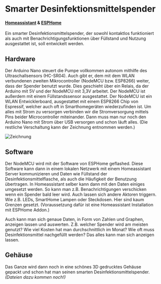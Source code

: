 # Smarter Desinfektionsmittelspender
#### [Homeassistant](https://www.home-assistant.io/ "Homeassistant") & [ESPHome](https://esphome.io/ "ESPHome")
Ein smarter Desinfektionsmittelspender, der sowohl kontaktlos funktioniert als auch mit Benachrichtigungsfunktionen über Füllstand und Nutzung ausgestattet ist, soll entwickelt werden. 



## Hardware
Der Arduino Nano steuert die Pumpe vollkommen autonom mithilfe des Ultraschallsensors (HC-SR04). Auch gibt er, dem mit dem WLAN verbundenen zweiten Mikrocontroller (NodeMCU bzw. ESP8266) weiter, dass der Spender benutzt wurde. Dies geschieht über ein Relais, da der Arduino mit 5V und der NodeMCU mit 3,3V arbeitet. Der NodeMCU ist außerdem mit einem Füllstandssensor ausgestattet. Der NodeMCU ist ein WLAN Entwicklerboard, ausgestattet mit einem ESP8266 Chip von Espressif, welcher auch oft in Smarthomegeräten wiederzufinden ist. Um alles mit Strom zu versorgen verbinden wir die Stromversorgung mittels Pins beider Microcontroller miteinander. Dann muss man nur noch den Arduino Nano mit Strom über USB versorgen und schon läuft alles. (Die restliche Verschaltung kann der Zeichnung entnommen werden.)

![Zeichnung](https://github.com/FelixLenz-Code/Smarter-Desinfektionsmittelspender/blob/main/Desinfektionsspender%20Projekt-1.jpg "Zeichnung")

## Software
Der NodeMCU wird mit der Software von ESPHome geflashed. Diese Software kann dann in einem lokalen Netzwerk mit einem Homeassistant Server kommunizieren und Daten wie Füllstand der Desinfektionsmittelflasche, als auch die Häufigkeit der Benutzung übertragen. In Homeassistant selber kann dann mit den Daten einiges umgesetzt werden. So kann man z.B. Benachrichtigungen verschicken wenn ein Spender bald leer wird. Auch lassen sich andere Aktoren triggern. Wie z.B. LEDs, SmartHome Lampen oder Steckdosen. Hier sind kaum Grenzen gesetzt. (Voraussetzung dafür ist eine Homeassistant Installation mit ESPHome Addon.)

Auch kann man sich genaue Daten, in Form von Zahlen und Graphen, anzeigen lassen und auswerten. Z.B. welcher Spender wird am meisten genutzt? Wie viel Kosten hat man durchschnittlich im Monat? Wie oft muss Desinfektionsmittel nachgefüllt werden? Das alles kann man sich anzeigen lassen. 

## Gehäuse
Das Ganze wird dann noch in eine schönes 3D gedrucktes Gehäuse gepackt und schon hat man seinen smarten Desinfektionsmittelspender. *(Dateien dazu kommen noch!)*
